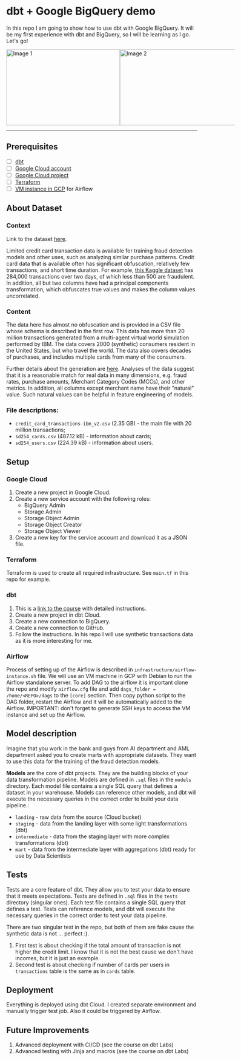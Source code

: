 # dbt + Google BigQuery demo

In this repo I am going to show how to use dbt with Google BigQuery.
It will be my first experience with dbt and BigQuery, so I will be learning as I go.
Let's go!

<div style="display: flex; margin-right: 200px;">
  <img src="https://images.g2crowd.com/uploads/product/image/social_landscape/social_landscape_017ca5b65bc8cc79fa434f2716af16ee/dbt.png" alt="Image 1" width="300" height="200">
  <img src="https://seeklogo.com/images/G/google-big-query-logo-AC63E7C329-seeklogo.com.png" alt="Image 2" width="500" height="200">
</div>

___


## Prerequisites

- [ ] [dbt](https://docs.getdbt.com/dbt-cli/installation)
- [ ] [Google Cloud account](https://cloud.google.com/)
- [ ] [Google Cloud project](https://cloud.google.com/resource-manager/docs/creating-managing-projects)
- [ ] [Terraform](https://www.terraform.io/downloads.html)
- [ ] [VM instance in GCP](https://cloud.google.com/compute/docs/instances/create-start-instance) for Airflow

## About Dataset

### Context

Link to the dataset [here](https://www.kaggle.com/datasets/ealtman2019/credit-card-transactions?select=credit_card_transactions-ibm_v2.csv).

Limited credit card transaction data is available for training fraud detection models and other uses, such as analyzing similar purchase patterns. Credit card data that is available often has significant obfuscation, relatively few transactions, and short time duration. For example, [this Kaggle dataset](https://www.kaggle.com/mlg-ulb/creditcardfraud) has 284,000 transactions over two days, of which less than 500 are fraudulent. In addition, all but two columns have had a principal components transformation, which obfuscates true values and makes the column values uncorrelated.

### Content
The data here has almost no obfuscation and is provided in a CSV file whose schema is described in the first row. This data has more than 20 million transactions generated from a multi-agent virtual world simulation performed by IBM. The data covers 2000 (synthetic) consumers resident in the United States, but who travel the world. The data also covers decades of purchases, and includes multiple cards from many of the consumers.

Further details about the generation are [here](https://arxiv.org/abs/1910.03033). Analyses of the data suggest that it is a reasonable match for real data in many dimensions, e.g. fraud rates, purchase amounts, Merchant Category Codes (MCCs), and other metrics. In addition, all columns except merchant name have their "natural" value. Such natural values can be helpful in feature engineering of models.

### File descriptions:

- `credit_card_transactions-ibm_v2.csv` (2.35 GB) - the main file with 20 million transactions;
- `sd254_cards.csv` (487.12 kB) - information about cards;
- `sd254_users.csv` (224.39 kB) - information about users.

## Setup

### Google Cloud

1. Create a new project in Google Cloud.
2. Create a new service account with the following roles:
    - BigQuery Admin
    - Storage Admin
    - Storage Object Admin
    - Storage Object Creator
    - Storage Object Viewer
3. Create a new key for the service account and download it as a JSON file.

### Terraform

Terraform is used to create all required infrastructure. See `main.tf` in this repo for example.

### dbt

1. This is a [link to the course](https://courses.getdbt.com/courses/fundamentals) with detailed instructions. 
2. Create a new project in dbt Cloud.
3. Create a new connection to BigQuery.
4. Create a new connection to GitHub.
5. Follow the instructions. In his repo I will use synthetic transactions data as it is more interesting for me.

### Airflow

Process of setting up of the Airflow is described in `infrastructure/airflow-instance.sh` file. We will use an VM machine in GCP with Debian to run the Airflow standalone server. To add DAG to the airflow it is important clone the repo and modify `airflow.cfg` file and add `dags_folder = /home/<REPO>/dags` to the `[core]` section. Then copy python script to the DAG folder, restart the Airflow and it will be automatically added to the Airflow.
IMPORTANT: don't forget to generate SSH keys to access the VM instance and set up the Airflow. 

## Model description

Imagine that you work in the bank and guys from AI department and AML department asked you to create marts with appropriate datasets. They want to use this data for the training of the fraud detection models. 

**Models** are the core of dbt projects. They are the building blocks of your data transformation pipeline. Models are defined in `.sql` files in the `models` directory. Each model file contains a single SQL query that defines a dataset in your warehouse. Models can reference other models, and dbt will execute the necessary queries in the correct order to build your data pipeline.:

- `landing` - raw data from the source (Cloud bucket)
- `staging` - data from the landing layer with some light transformations (dbt)
- `intermediate` - data from the staging layer with more complex transformations (dbt)
- `mart` - data from the intermediate layer with aggregations (dbt) ready for use by Data Scientists

## Tests

Tests are a core feature of dbt. They allow you to test your data to ensure that it meets expectations. Tests are defined in `.sql` files in the `tests` directory (singular ones). Each test file contains a single SQL query that defines a test. Tests can reference models, and dbt will execute the necessary queries in the correct order to test your data pipeline.

There are two singular test in the repo, but both of them are fake cause the synthetic data is not ... perfect :).

1. First test is about checking if the total amount of transaction is not higher the credit limit. I know that it is not the best cause we don't have incomes, but it is just an example.
2. Second test is about checking if number of cards per users in `transactions` table is the same as in `cards` table.

## Deployment

Everything is deployed using dbt Cloud. I created separate environment and manually trigger test job. Also it could be triggered by Airflow.

## Future Improvements

1. Advanced deployment  with CI/CD (see the course on dbt Labs)
2. Advanced testing with Jinja and macros (see the course on dbt Labs)
